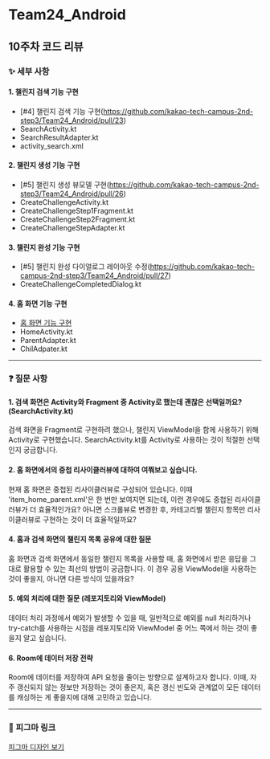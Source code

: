 # Team24_Android

## 10주차 코드 리뷰

### ✨ 세부 사항

#### 1. 챌린지 검색 기능 구현
- [#4] 챌린지 검색 기능 구현(https://github.com/kakao-tech-campus-2nd-step3/Team24_Android/pull/23)
- SearchActivity.kt
- SearchResultAdapter.kt
- activity_search.xml

#### 2. 챌린지 생성 기능 구현
- [#5] 챌린지 생성 뷰모델 구현(https://github.com/kakao-tech-campus-2nd-step3/Team24_Android/pull/26)
- CreateChallengeActivity.kt
- CreateChallengeStep1Fragment.kt
- CreateChallengeStep2Fragment.kt
- CreateChallengeStepAdapter.kt

#### 3. 챌린지 완성 기능 구현
- [#5] 챌린지 완성 다이얼로그 레이아웃 수정(https://github.com/kakao-tech-campus-2nd-step3/Team24_Android/pull/27)
- CreateChallengeCompletedDialog.kt

#### 4. 홈 화면 기능 구현
- [홈 화면 기능 구현](https://github.com/kakao-tech-campus-2nd-step3/Team24_Android/commit/39d226be9ad214b86313b82520f13e44b108d044)
- HomeActivity.kt
- ParentAdapter.kt
- ChilAdpater.kt

---
### ❓ 질문 사항

#### 1. 검색 화면은 Activity와 Fragment 중 Activity로 했는데 괜찮은 선택일까요? (SearchActivity.kt)

검색 화면을 Fragment로 구현하려 했으나, 챌린지 ViewModel을 함께 사용하기 위해 Activity로 구현했습니다. SearchActivity.kt를 Activity로 사용하는 것이 적절한 선택인지 궁금합니다.

#### 2. 홈 화면에서의 중첩 리사이클러뷰에 대하여 여쭤보고 싶습니다.

현재 홈 화면은 중첩된 리사이클러뷰로 구성되어 있습니다. 이때 'item_home_parent.xml'은 한 번만 보여지면 되는데, 이런 경우에도 중첩된 리사이클러뷰가 더 효율적인가요? 아니면 스크롤뷰로 변경한 후, 카테고리별 챌린지 항목만 리사이클러뷰로 구현하는 것이 더 효율적일까요?

#### 4. 홈과 검색 화면의 챌린지 목록 공유에 대한 질문
홈 화면과 검색 화면에서 동일한 챌린지 목록을 사용할 때, 홈 화면에서 받은 응답을 그대로 활용할 수 있는 최선의 방법이 궁금합니다. 이 경우 공용 ViewModel을 사용하는 것이 좋을지, 아니면 다른 방식이 있을까요?

#### 5. 예외 처리에 대한 질문 (레포지토리와 ViewModel)
데이터 처리 과정에서 예외가 발생할 수 있을 때, 일반적으로 예외를 null 처리하거나 try-catch를 사용하는 시점을 레포지토리와 ViewModel 중 어느 쪽에서 하는 것이 좋을지 알고 싶습니다.

#### 6. Room에 데이터 저장 전략
Room에 데이터를 저장하여 API 요청을 줄이는 방향으로 설계하고자 합니다. 이때, 자주 갱신되지 않는 정보만 저장하는 것이 좋은지, 혹은 갱신 빈도와 관계없이 모든 데이터를 캐싱하는 게 좋을지에 대해 고민하고 있습니다.

---
### 🔗 피그마 링크
[피그마 디자인 보기](https://www.figma.com/design/t14LOydaYTHOitC2Q7bwMf/%EC%8B%A4%EC%8B%9C%EA%B0%84%EC%B1%8C%EB%A6%B0%EC%A7%80?node-id=0-1&t=sfSd5mXgkwwuwp4c-1)
